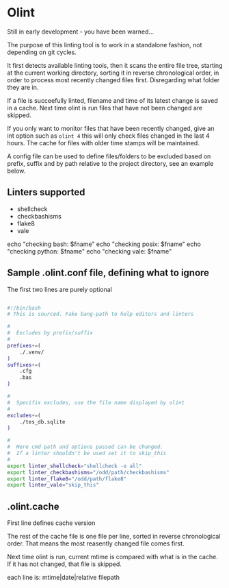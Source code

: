# Olint

Still in early development - you have been warned...

The purpose of this linting tool is to work in a standalone fashion,
not depending on git cycles.

It first detects available linting tools, then it scans the entire file tree,
starting at the current working directory, sorting it in reverse chronological
order, in order to process most recently changed files first.
Disregarding what folder they are in.

If a file is succeefully linted, filename and time of its latest change
is saved in a cache.
Next time olint is run files that have not been changed are skipped.

If you only want to monitor files that have been recently changed, give an int
option such as `olint 4` this will only check files changed in the last
4 hours. The cache for files with older time stamps will be maintained.

A config file can be used to define files/folders to be excluded based on
prefix, suffix and by path relative to the project directory,
see an example below.

## Linters supported

- shellcheck
- checkbashisms
- flake8
- vale

echo "checking bash:   $fname"
echo "checking posix:  $fname"
echo "checking python: $fname"
echo "checking vale:   $fname"

## Sample .olint.conf file, defining what to ignore

The first two lines are purely optional

```bash

#!/bin/bash
# This is sourced. Fake bang-path to help editors and linters

#
#  Excludes by prefix/suffix
#
prefixes+=(
    ./.venv/
)
suffixes+=(
    .cfg
    .bas
)

#
#  Specifix excludes, use the file name displayed by olint
#
excludes+=(
    ./tes_db.sqlite
)

#
#  Here cmd path and options passed can be changed.
#  If a linter shouldn't be used set it to skip_this
#
export linter_shellcheck="shellcheck -o all"
export linter_checkbashisms="/odd/path/checkbashisms"
export linter_flake8="/odd/path/flake8"
export linter_vale="skip_this"


```

## .olint.cache

First line defines cache version

The rest of the cache file is one file per line, sorted in reverse
chronological order. That means the most reasently changed file comes first.

Next time olint is run, current mtime is compared with what is in the
cache. If it has not changed, that file is skipped.

each line is: mtime|date|relative filepath
